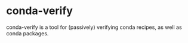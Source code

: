 conda-verify
============

conda-verify is a tool for (passively) verifying conda recipes, as well
as conda packages.
